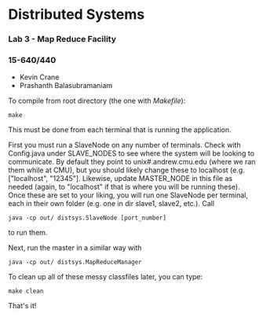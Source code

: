 # Distributed Systems

### Lab 3 - Map Reduce Facility
### 15-640/440

* Kevin Crane
* Prashanth Balasubramaniam


To compile from root directory (the one with *Makefile*):
```
make
```
This must be done from each terminal that is running the application.


First you must run a SlaveNode on any number of terminals. Check with Config.java under SLAVE_NODES to see where the system will be looking to communicate. By default they point to unix#.andrew.cmu.edu (where we ran them while at CMU), but you should likely change these to localhost (e.g. ["localhost", "12345"]. Likewise, update MASTER_NODE in this file as needed (again, to "localhost" if that is where you will be running these). Once these are set to your liking, you will run one SlaveNode per terminal, each in their own folder (e.g. one in dir slave1, slave2, etc.). Call
```
java -cp out/ distsys.SlaveNode [port_number]
```
to run them.

Next, run the master in a similar way with
```
java -cp out/ distsys.MapReduceManager
```

To clean up all of these messy classfiles later, you can type:
```
make clean
```

That's it!
